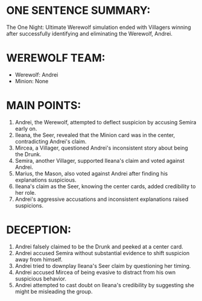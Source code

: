 # ONE SENTENCE SUMMARY:

The One Night: Ultimate Werewolf simulation ended with Villagers winning after successfully identifying and eliminating the Werewolf, Andrei.

# WEREWOLF TEAM:

- Werewolf: Andrei
- Minion: None

# MAIN POINTS:

1. Andrei, the Werewolf, attempted to deflect suspicion by accusing Semira early on.
2. Ileana, the Seer, revealed that the Minion card was in the center, contradicting Andrei's claim.
3. Mircea, a Villager, questioned Andrei's inconsistent story about being the Drunk.
4. Semira, another Villager, supported Ileana's claim and voted against Andrei.
5. Marius, the Mason, also voted against Andrei after finding his explanations suspicious.
6. Ileana's claim as the Seer, knowing the center cards, added credibility to her role.
7. Andrei's aggressive accusations and inconsistent explanations raised suspicions.

# DECEPTION:

1. Andrei falsely claimed to be the Drunk and peeked at a center card.
2. Andrei accused Semira without substantial evidence to shift suspicion away from himself.
3. Andrei tried to downplay Ileana's Seer claim by questioning her timing.
4. Andrei accused Mircea of being evasive to distract from his own suspicious behavior.
5. Andrei attempted to cast doubt on Ileana's credibility by suggesting she might be misleading the group.